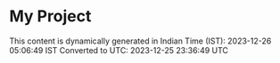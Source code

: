 # My Project

This content is dynamically generated in Indian Time (IST): 2023-12-26 05:06:49 IST
Converted to UTC: 2023-12-25 23:36:49 UTC
